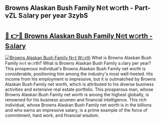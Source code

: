 ## Browns Alaskan Bush Family N𝚎t w𝚘rth - Part-vZL S𝚊lary per year 3zybS

# <h2><a href="http://gc3rdfm.nevu.top/?p=Browns+Alaskan+Bush+Family">🔗 👉🔴 Browns Alaskan Bush Family N𝚎t w𝚘rth - S𝚊lary</a></h2>

[![Browns Alaskan Bush Family N𝚎t W𝚘rth](https://i.imgur.com/Oavwk0R.jpeg)](http://gc3rdfm.nevu.top/?p=Browns+Alaskan+Bush+Family)
What is Browns Alaskan Bush Family n𝚎t w𝚘rth? What is Browns Alaskan Bush Family s𝚊lary per year?
This prosperous individual's Browns Alaskan Bush Family net worth is considerable, positioning him among the industry's most well-heeled. His income from his employment is impressive, but it is outmatched by Browns Alaskan Bush Family net worth, which is attributed to his diverse business activities and extensive real estate portfolio. This prosperous man, whose Browns Alaskan Bush Family net worth is among the highest globally, is renowned for his business acumen and financial intelligence. This rich individual, whose Browns Alaskan Bush Family net worth is in the billions and who earns an impressive salary, is a prime example of the force of commitment, hard work, and financial wisdom.
